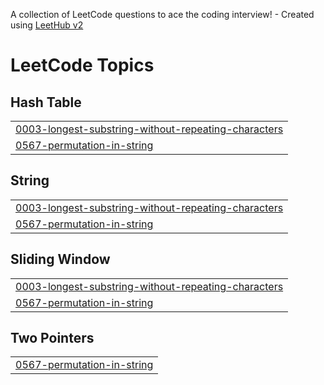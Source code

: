 A collection of LeetCode questions to ace the coding interview! - Created using [LeetHub v2](https://github.com/arunbhardwaj/LeetHub-2.0)
<!---LeetCode Topics Start-->
# LeetCode Topics
## Hash Table
|  |
| ------- |
| [0003-longest-substring-without-repeating-characters](https://github.com/akhildhavil09/LEET/tree/master/0003-longest-substring-without-repeating-characters) |
| [0567-permutation-in-string](https://github.com/akhildhavil09/LEET/tree/master/0567-permutation-in-string) |
## String
|  |
| ------- |
| [0003-longest-substring-without-repeating-characters](https://github.com/akhildhavil09/LEET/tree/master/0003-longest-substring-without-repeating-characters) |
| [0567-permutation-in-string](https://github.com/akhildhavil09/LEET/tree/master/0567-permutation-in-string) |
## Sliding Window
|  |
| ------- |
| [0003-longest-substring-without-repeating-characters](https://github.com/akhildhavil09/LEET/tree/master/0003-longest-substring-without-repeating-characters) |
| [0567-permutation-in-string](https://github.com/akhildhavil09/LEET/tree/master/0567-permutation-in-string) |
## Two Pointers
|  |
| ------- |
| [0567-permutation-in-string](https://github.com/akhildhavil09/LEET/tree/master/0567-permutation-in-string) |
<!---LeetCode Topics End-->